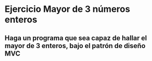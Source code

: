 # Ejercicio Mayor de 3 números enteros

## Haga un programa que sea capaz de hallar el mayor de 3 enteros, bajo el patrón de diseño MVC